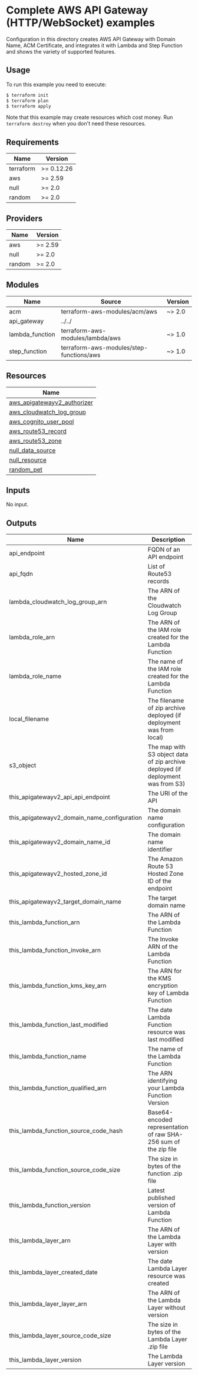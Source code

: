 # Complete AWS API Gateway (HTTP/WebSocket) examples

Configuration in this directory creates AWS API Gateway with Domain Name, ACM Certificate, and integrates it with Lambda and Step Function and shows the variety of supported features.


## Usage

To run this example you need to execute:

```bash
$ terraform init
$ terraform plan
$ terraform apply
```

Note that this example may create resources which cost money. Run `terraform destroy` when you don't need these resources.

<!-- BEGINNING OF PRE-COMMIT-TERRAFORM DOCS HOOK -->
## Requirements

| Name | Version |
|------|---------|
| terraform | >= 0.12.26 |
| aws | >= 2.59 |
| null | >= 2.0 |
| random | >= 2.0 |

## Providers

| Name | Version |
|------|---------|
| aws | >= 2.59 |
| null | >= 2.0 |
| random | >= 2.0 |

## Modules

| Name | Source | Version |
|------|--------|---------|
| acm | terraform-aws-modules/acm/aws | ~> 2.0 |
| api_gateway | ../../ |  |
| lambda_function | terraform-aws-modules/lambda/aws | ~> 1.0 |
| step_function | terraform-aws-modules/step-functions/aws | ~> 1.0 |

## Resources

| Name |
|------|
| [aws_apigatewayv2_authorizer](https://registry.terraform.io/providers/hashicorp/aws/latest/docs/resources/apigatewayv2_authorizer) |
| [aws_cloudwatch_log_group](https://registry.terraform.io/providers/hashicorp/aws/latest/docs/resources/cloudwatch_log_group) |
| [aws_cognito_user_pool](https://registry.terraform.io/providers/hashicorp/aws/latest/docs/resources/cognito_user_pool) |
| [aws_route53_record](https://registry.terraform.io/providers/hashicorp/aws/latest/docs/resources/route53_record) |
| [aws_route53_zone](https://registry.terraform.io/providers/hashicorp/aws/latest/docs/data-sources/route53_zone) |
| [null_data_source](https://registry.terraform.io/providers/hashicorp/null/latest/docs/data-sources/data_source) |
| [null_resource](https://registry.terraform.io/providers/hashicorp/null/latest/docs/resources/resource) |
| [random_pet](https://registry.terraform.io/providers/hashicorp/random/latest/docs/resources/pet) |

## Inputs

No input.

## Outputs

| Name | Description |
|------|-------------|
| api\_endpoint | FQDN of an API endpoint |
| api\_fqdn | List of Route53 records |
| lambda\_cloudwatch\_log\_group\_arn | The ARN of the Cloudwatch Log Group |
| lambda\_role\_arn | The ARN of the IAM role created for the Lambda Function |
| lambda\_role\_name | The name of the IAM role created for the Lambda Function |
| local\_filename | The filename of zip archive deployed (if deployment was from local) |
| s3\_object | The map with S3 object data of zip archive deployed (if deployment was from S3) |
| this\_apigatewayv2\_api\_api\_endpoint | The URI of the API |
| this\_apigatewayv2\_domain\_name\_configuration | The domain name configuration |
| this\_apigatewayv2\_domain\_name\_id | The domain name identifier |
| this\_apigatewayv2\_hosted\_zone\_id | The Amazon Route 53 Hosted Zone ID of the endpoint |
| this\_apigatewayv2\_target\_domain\_name | The target domain name |
| this\_lambda\_function\_arn | The ARN of the Lambda Function |
| this\_lambda\_function\_invoke\_arn | The Invoke ARN of the Lambda Function |
| this\_lambda\_function\_kms\_key\_arn | The ARN for the KMS encryption key of Lambda Function |
| this\_lambda\_function\_last\_modified | The date Lambda Function resource was last modified |
| this\_lambda\_function\_name | The name of the Lambda Function |
| this\_lambda\_function\_qualified\_arn | The ARN identifying your Lambda Function Version |
| this\_lambda\_function\_source\_code\_hash | Base64-encoded representation of raw SHA-256 sum of the zip file |
| this\_lambda\_function\_source\_code\_size | The size in bytes of the function .zip file |
| this\_lambda\_function\_version | Latest published version of Lambda Function |
| this\_lambda\_layer\_arn | The ARN of the Lambda Layer with version |
| this\_lambda\_layer\_created\_date | The date Lambda Layer resource was created |
| this\_lambda\_layer\_layer\_arn | The ARN of the Lambda Layer without version |
| this\_lambda\_layer\_source\_code\_size | The size in bytes of the Lambda Layer .zip file |
| this\_lambda\_layer\_version | The Lambda Layer version |
<!-- END OF PRE-COMMIT-TERRAFORM DOCS HOOK -->

